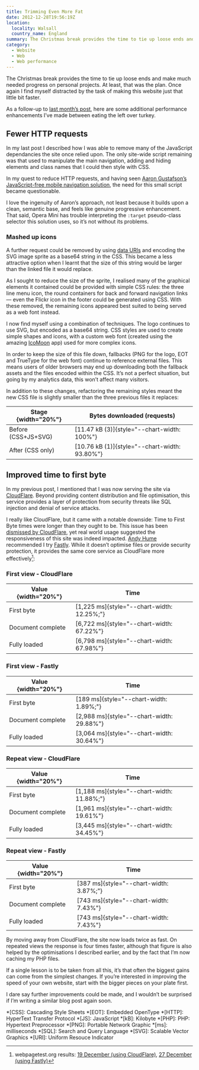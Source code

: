 ```yaml
---
title: Trimming Even More Fat
date: 2012-12-28T19:56:19Z
location:
  locality: Walsall
  country_name: England
summary: The Christmas break provides the time to tie up loose ends and make much needed progress on personal projects. At least, that was the plan. Once again I find myself distracted by the task of making this website just that little bit faster.
category:
  - Website
  - Web
  - Web performance
---
```

The Christmas break provides the time to tie up loose ends and make much needed progress on personal projects. At least, that was the plan. Once again I find myself distracted by the task of making this website just that little bit faster.

As a follow-up to [last month’s post][1], here are some additional performance enhancements I’ve made between eating the left over turkey.

## Fewer HTTP requests

In my last post I described how I was able to remove many of the JavaScript dependancies the site once relied upon. The only site-wide script remaining was that used to manipulate the main navigation, adding and hiding elements and class names that I could then style with CSS.

In my quest to reduce HTTP requests, and having seen [Aaron Gustafson’s JavaScript-free mobile navigation solution][2], the need for this small script became questionable.

I love the ingenuity of Aaron’s approach, not least because it builds upon a clean, semantic base, and feels like genuine progressive enhancement. That said, Opera Mini has trouble interpreting the `:target` pseudo-class selector this solution uses, so it’s not without its problems.

### Mashed up icons

A further request could be removed by using [data URIs][3] and encoding the SVG image sprite as a base64 string in the CSS. This became a less attractive option when I learnt that the size of this string would be larger than the linked file it would replace.

As I sought to reduce the size of the sprite, I realised many of the graphical elements it contained could be provided with simple CSS rules: the three line menu icon, the round containers for back and forward navigation links — even the Flickr icon in the footer could be generated using CSS. With these removed, the remaining icons appeared best suited to being served as a web font instead.

I now find myself using a combination of techniques. The logo continues to use SVG, but encoded as a base64 string. CSS styles are used to create simple shapes and icons, with a custom web font (created using the amazing [IcoMoon][4] app) used for more complex icons.

In order to keep the size of this file down, fallbacks (PNG for the logo, EOT and TrueType for the web font) continue to reference external files. This means users of older browsers may end up downloading both the fallback assets and the files encoded within the CSS. It’s not a perfect situation, but going by my analytics data, this won’t affect many visitors.

In addition to these changes, refactoring the remaining styles meant the new CSS file is slightly smaller than the three previous files it replaces:

| Stage {width="20%"} | Bytes downloaded (requests) |
| ----- | --------------------------- |
| Before (CSS+JS+SVG) | [11.47 kB (3)]{style="--chart-width: 100%"} |
| After (CSS only) | [10.76 kB (1)]{style="--chart-width: 93.80%"} |

## Improved time to first byte

In my previous post, I mentioned that I was now serving the site via [CloudFlare][5]. Beyond providing content distribution and file optimisation, this service provides a layer of protection from security threats like SQL injection and denial of service attacks.

I really like CloudFlare, but it came with a notable downside: Time to First Byte times were longer than they ought to be. This issue has been [dismissed by CloudFlare][6], yet real world usage suggested the responsiveness of this site was indeed impacted. [Andy Hume][7] recommended I try [Fastly][8]. While it doesn’t optimise files or provide security protection, it provides the same core service as CloudFlare more effectively[^1]:

### First view - CloudFlare

| Value {width="20%"} | Time |
| ----- | --------------------------- |
| First byte | [1,225 ms]{style="--chart-width: 12.25%;"} |
| Document complete | [6,722 ms]{style="--chart-width: 67.22%"} |
| Fully loaded | [6,798 ms]{style="--chart-width: 67.98%"} |

### First view - Fastly

| Value {width="20%"} | Time |
| ----- | --------------------------- |
| First byte | [189 ms]{style="--chart-width: 1.89%;"} |
| Document complete | [2,988 ms]{style="--chart-width: 29.88%"} |
| Fully loaded | [3,064 ms]{style="--chart-width: 30.64%"} |

### Repeat view - CloudFlare

| Value {width="20%"} | Time |
| ----- | --------------------------- |
| First byte | [1,188 ms]{style="--chart-width: 11.88%;"} |
| Document complete | [1,961 ms]{style="--chart-width: 19.61%"} |
| Fully loaded | [3,445 ms]{style="--chart-width: 34.45%"} |

### Repeat view - Fastly

| Value {width="20%"} | Time |
| ----- | --------------------------- |
| First byte | [387 ms]{style="--chart-width: 3.87%;"} |
| Document complete | [743 ms]{style="--chart-width: 7.43%"} |
| Fully loaded | [743 ms]{style="--chart-width: 7.43%"} |

By moving away from CloudFlare, the site now loads twice as fast. On repeated views the response is four times faster, although that figure is also helped by the optimisations I described earlier, and by the fact that I’m now caching my PHP files.

If a single lesson is to be taken from all this, it’s that often the biggest gains can come from the simplest changes. If you’re interested in improving the speed of your own website, start with the bigger pieces on your plate first.

I dare say further improvements could be made, and I wouldn’t be surprised if I’m writing a similar blog post again soon.

[^1]: webpagetest.org results: [19 December (using CloudFlare)](https://webpagetest.org/result/121219_DH_DDQ/), [27 December (using Fastly)](https://webpagetest.org/result/121227_BD_GR8/)

[1]: /2012/11/trimming_the_fat
[2]: http://www.netmagazine.com/tutorials/build-smart-mobile-navigation-without-hacks
[3]: http://css-tricks.com/data-uris/
[4]: http://icomoon.io/#app-features
[5]: http://cloudflare.com/
[6]: http://blog.cloudflare.com/ttfb-time-to-first-byte-considered-meaningles
[7]: http://andyhume.net
[8]: http://www.fastly.com

*[CSS]: Cascading Style Sheets
*[EOT]: Embedded OpenType
*[HTTP]: HyperText Transfer Protocol
*[JS]: JavaScript
*[kB]: Kilobyte
*[PHP]: PHP: Hypertext Preprocessor
*[PNG]: Portable Network Graphic
*[ms]: milliseconds
*[SQL]: Search and Query Language
*[SVG]: Scalable Vector Graphics
*[URI]: Uniform Resouce Indicator
